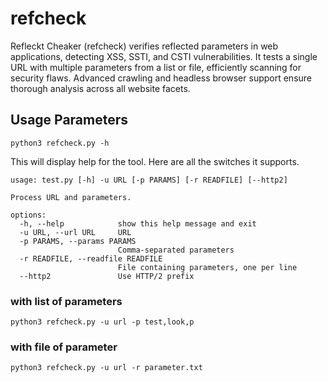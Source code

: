 # refcheck

Refleckt Cheaker (refcheck) verifies reflected parameters in web applications, detecting XSS, SSTI, and CSTI vulnerabilities. It tests a single URL with multiple parameters from a list or file, efficiently scanning for security flaws. Advanced crawling and headless browser support ensure thorough analysis across all website facets.

## Usage Parameters
```
python3 refcheck.py -h
```

This will display help for the tool. Here are all the switches it supports.
```
usage: test.py [-h] -u URL [-p PARAMS] [-r READFILE] [--http2]

Process URL and parameters.

options:
  -h, --help            show this help message and exit
  -u URL, --url URL     URL
  -p PARAMS, --params PARAMS
                        Comma-separated parameters
  -r READFILE, --readfile READFILE
                        File containing parameters, one per line
  --http2               Use HTTP/2 prefix
```
### with list of parameters
```
python3 refcheck.py -u url -p test,look,p
```

### with file of parameter
```
python3 refcheck.py -u url -r parameter.txt
```
